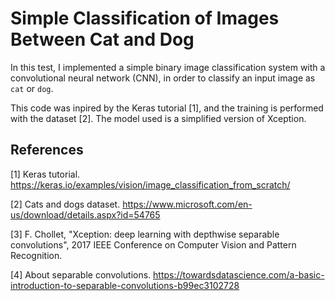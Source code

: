 # Simple Classification of Images Between Cat and Dog

In this test, I implemented a simple binary image classification system with a convolutional neural network (CNN), in order to classify an input image as `cat` or `dog`.

This code was inpired by the Keras tutorial [1], and the training is performed with the dataset [2]. The model used is a simplified version of Xception.


## References

[1] Keras tutorial. https://keras.io/examples/vision/image_classification_from_scratch/

[2] Cats and dogs dataset. https://www.microsoft.com/en-us/download/details.aspx?id=54765

[3] F. Chollet, "Xception: deep learning with depthwise separable convolutions", 2017 IEEE Conference on Computer Vision and Pattern Recognition.

[4] About separable convolutions. https://towardsdatascience.com/a-basic-introduction-to-separable-convolutions-b99ec3102728
